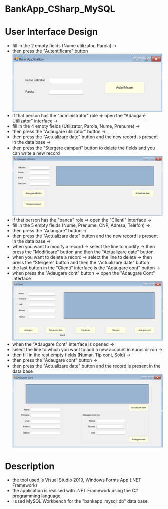 # BankApp_CSharp_MySQL

# User Interface Design
- fill in the 2 empty fields (Nume utilizator, Parola) ->
- then press the "Autentificare" button
![](the%20Bank%20Application%20interface.png)
- if that person has the "administrator" role => open the "Adaugare Utilizator" interface ->
- fill in the 4 empty fields (Utilizator, Parola, Nume, Prenume) ->
- then press the "Adaugare utilizator" button ->
- then press the "Actualizare date" button and the new record is present in the data base ->
- then press the "Stergere campuri" button to delete the fields and you can write a new record
![](photo%20with%20the%20Adaugare%20Utilizator%20interface.png)
- if that person has the "banca" role => open the "Clienti" interface ->
- fill in the 5 empty fields (Nume, Prenume, CNP, Adresa, Telefon) ->
- then press the "Adaugare" button ->
- then press the "Actualizare date" button and the new record is present in the data base ->
- when you want to modify a record -> select the line to modify -> then press the "Modificare" button and then the "Actualizare date" button
- when you want to delete a record -> select the line to delete -> then press the "Stergere" button and then the "Actualizare date" button
- the last button in the "Clienti" interface is the "Adaugare cont" button -> 
- when press the "Adaugare cont" button -> open the "Adaugare Cont" interface
![](photo%20with%20the%20Clienti%20interface.png)
- when the "Adaugare Cont" interface is opened ->
- select the line to which you want to add a new account in euros or ron ->
- then fill in the rest empty fields (Numar, Tip cont, Sold) ->
- then press the "Adaugare cont" button ->
- then press the "Actualizare date" button and the record is present in the data base
![](photo%20with%20the%20Adaugare%20Cont%20interface.png)

# Description
- the tool used is Visual Studio 2019, Windows Forms App (.NET Framework)
- the application is realised with .NET Framework using the C# programming language.
- I used MySQL Workbench for the "bankapp_mysql_db" data base.

